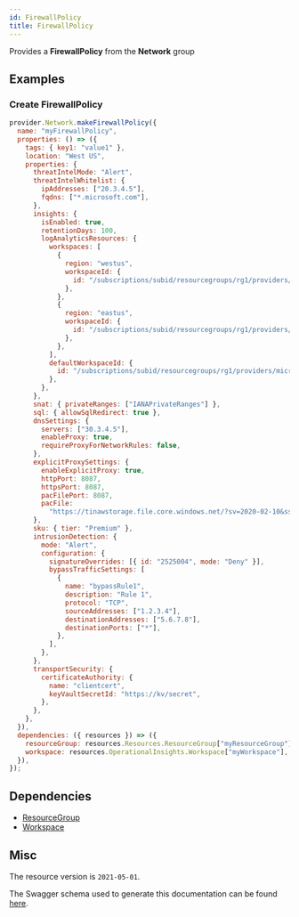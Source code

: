 ```yaml
---
id: FirewallPolicy
title: FirewallPolicy
---
```

Provides a **FirewallPolicy** from the **Network** group
## Examples
### Create FirewallPolicy
```js
provider.Network.makeFirewallPolicy({
  name: "myFirewallPolicy",
  properties: () => ({
    tags: { key1: "value1" },
    location: "West US",
    properties: {
      threatIntelMode: "Alert",
      threatIntelWhitelist: {
        ipAddresses: ["20.3.4.5"],
        fqdns: ["*.microsoft.com"],
      },
      insights: {
        isEnabled: true,
        retentionDays: 100,
        logAnalyticsResources: {
          workspaces: [
            {
              region: "westus",
              workspaceId: {
                id: "/subscriptions/subid/resourcegroups/rg1/providers/microsoft.operationalinsights/workspaces/workspace1",
              },
            },
            {
              region: "eastus",
              workspaceId: {
                id: "/subscriptions/subid/resourcegroups/rg1/providers/microsoft.operationalinsights/workspaces/workspace2",
              },
            },
          ],
          defaultWorkspaceId: {
            id: "/subscriptions/subid/resourcegroups/rg1/providers/microsoft.operationalinsights/workspaces/defaultWorkspace",
          },
        },
      },
      snat: { privateRanges: ["IANAPrivateRanges"] },
      sql: { allowSqlRedirect: true },
      dnsSettings: {
        servers: ["30.3.4.5"],
        enableProxy: true,
        requireProxyForNetworkRules: false,
      },
      explicitProxySettings: {
        enableExplicitProxy: true,
        httpPort: 8087,
        httpsPort: 8087,
        pacFilePort: 8087,
        pacFile:
          "https://tinawstorage.file.core.windows.net/?sv=2020-02-10&ss=bfqt&srt=sco&sp=rwdlacuptfx&se=2021-06-04T07:01:12Z&st=2021-06-03T23:01:12Z&sip=68.65.171.11&spr=https&sig=Plsa0RRVpGbY0IETZZOT6znOHcSro71LLTTbzquYPgs%3D",
      },
      sku: { tier: "Premium" },
      intrusionDetection: {
        mode: "Alert",
        configuration: {
          signatureOverrides: [{ id: "2525004", mode: "Deny" }],
          bypassTrafficSettings: [
            {
              name: "bypassRule1",
              description: "Rule 1",
              protocol: "TCP",
              sourceAddresses: ["1.2.3.4"],
              destinationAddresses: ["5.6.7.8"],
              destinationPorts: ["*"],
            },
          ],
        },
      },
      transportSecurity: {
        certificateAuthority: {
          name: "clientcert",
          keyVaultSecretId: "https://kv/secret",
        },
      },
    },
  }),
  dependencies: ({ resources }) => ({
    resourceGroup: resources.Resources.ResourceGroup["myResourceGroup"],
    workspace: resources.OperationalInsights.Workspace["myWorkspace"],
  }),
});

```
## Dependencies
- [ResourceGroup](../Resources/ResourceGroup.md)
- [Workspace](../OperationalInsights/Workspace.md)
## Misc
The resource version is `2021-05-01`.

The Swagger schema used to generate this documentation can be found [here](https://github.com/Azure/azure-rest-api-specs/tree/main/specification/network/resource-manager/Microsoft.Network/stable/2021-05-01/firewallPolicy.json).
